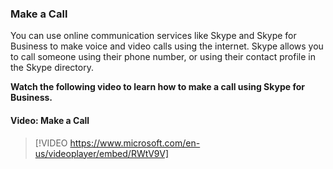 ### Make a Call

You can use online communication services like Skype and Skype for Business to make voice and video calls using the internet. Skype allows you to call someone using their phone number, or using their contact profile in the Skype directory.

**Watch the following video to learn how to make a call using Skype for Business.**

#### Video: Make a Call
> [!VIDEO https://www.microsoft.com/en-us/videoplayer/embed/RWtV9V]